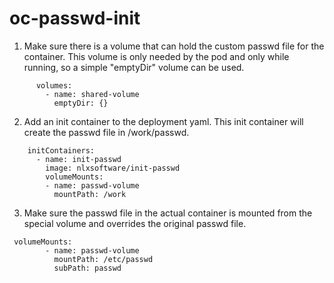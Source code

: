 # oc-passwd-init

1. Make sure there is a volume that can hold the custom passwd file for the container. This volume is only needed by the pod and only while running, so a simple "emptyDir" volume can be used.
```
      volumes:
        - name: shared-volume
          emptyDir: {}
```

2. Add an init container to the deployment yaml. This init container will create the passwd file in /work/passwd. 

```  
    initContainers:
      - name: init-passwd
        image: nlxsoftware/init-passwd
        volumeMounts:
        - name: passwd-volume
          mountPath: /work
```

3. Make sure the passwd file in the actual container is mounted from the special volume and overrides the original passwd file.
```
 volumeMounts:
        - name: passwd-volume
          mountPath: /etc/passwd
          subPath: passwd
```